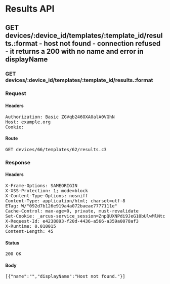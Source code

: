 # Results API

## GET devices/:device_id/templates/:template_id/results.:format - host not found - connection refused - it returns a 200 with no name and error in displayName

### GET devices/:device_id/templates/:template_id/results.:format
### Request

#### Headers

<pre>Authorization: Basic ZGVqb246OXA0alA0VGhN
Host: example.org
Cookie: </pre>

#### Route

<pre>GET devices/66/templates/62/results.c3</pre>

### Response

#### Headers

<pre>X-Frame-Options: SAMEORIGIN
X-XSS-Protection: 1; mode=block
X-Content-Type-Options: nosniff
Content-Type: application/html; charset=utf-8
ETag: W/&quot;092d7b126e919a4a072baeae7777111e&quot;
Cache-Control: max-age=0, private, must-revalidate
Set-Cookie: _arcus-service_session=ZnpQUXNPdi9JeG10bUlwMlNtc0RZM1ZZcU9hcHArM204eHlGMTRzV3RTMFAzNGtKMjNMMkFBZVhhcndkTktYbE5oNExNRlBtWGVoejB2TkJSZjZqRmc9PS0tb25xa0tVeklGNmlPaGYvYTAya01lQT09--417c68d950ef7c9f6beda6bfaa4d6da8b21390ef; path=/; HttpOnly
X-Request-Id: e4238893-f20d-4436-a566-a359a0078af3
X-Runtime: 0.010015
Content-Length: 45</pre>

#### Status

<pre>200 OK</pre>

#### Body

<pre>[{"name":"","displayName":"Host not found."}]</pre>
